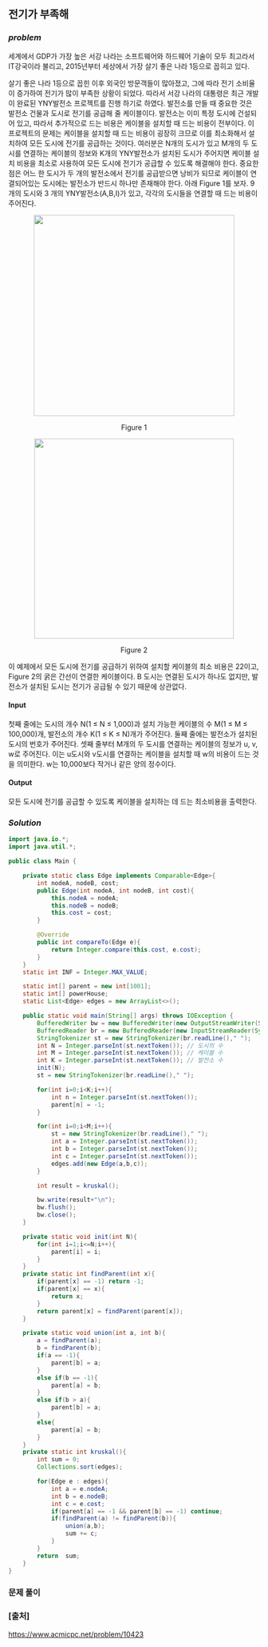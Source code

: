 ## **전기가 부족해**


### ***problem***
세계에서 GDP가 가장 높은 서강 나라는 소프트웨어와 하드웨어 기술이 모두 최고라서 IT강국이라 불리고, 2015년부터 세상에서 가장 살기 좋은 나라 1등으로 꼽히고 있다. 

살기 좋은 나라 1등으로 꼽힌 이후 외국인 방문객들이 많아졌고, 그에 따라 전기 소비율이 증가하여 전기가 많이 부족한 상황이 되었다. 따라서 서강 나라의 대통령은 최근 개발이 완료된 YNY발전소 프로젝트를 진행 하기로 하였다. 발전소를 만들 때 중요한 것은 발전소 건물과 도시로 전기를 공급해 줄 케이블이다. 발전소는 이미 특정 도시에 건설되어 있고, 따라서 추가적으로 드는 비용은 케이블을 설치할 때 드는 비용이 전부이다. 이 프로젝트의 문제는 케이블을 설치할 때 드는 비용이 굉장히 크므로 이를 최소화해서 설치하여 모든 도시에 전기를 공급하는 것이다. 여러분은 N개의 도시가 있고 M개의 두 도시를 연결하는 케이블의 정보와 K개의 YNY발전소가 설치된 도시가 주어지면 케이블 설치 비용을 최소로 사용하여 모든 도시에 전기가 공급할 수 있도록 해결해야 한다. 중요한 점은 어느 한 도시가 두 개의 발전소에서 전기를 공급받으면 낭비가 되므로 케이블이 연결되어있는 도시에는 발전소가 반드시 하나만 존재해야 한다. 아래 Figure 1를 보자. 9개의 도시와 3 개의 YNY발전소(A,B,I)가 있고, 각각의 도시들을 연결할 때 드는 비용이 주어진다.


<p style="text-align:center"><img alt="" src="https://onlinejudgeimages.s3-ap-northeast-1.amazonaws.com/upload/images2/E1.png" style="width:402px"></p>
<p align = "center">Figure 1</p>
<p style="text-align:center"><img alt="" src="https://onlinejudgeimages.s3-ap-northeast-1.amazonaws.com/upload/images2/E2.png" style="width:400px"></p>
<p align = "center">Figure 2</p>

이 예제에서 모든 도시에 전기를 공급하기 위하여 설치할 케이블의 최소 비용은 22이고, Figure 2의 굵은 간선이 연결한 케이블이다. B 도시는 연결된 도시가 하나도 없지만, 발전소가 설치된 도시는 전기가 공급될 수 있기 때문에 상관없다.

#### **Input**
첫째 줄에는 도시의 개수 N(1 ≤ N ≤ 1,000)과 설치 가능한 케이블의 수 M(1 ≤ M ≤ 100,000)개, 발전소의 개수 K(1 ≤ K ≤ N)개가 주어진다. 둘째 줄에는 발전소가 설치된 도시의 번호가 주어진다. 셋째 줄부터 M개의 두 도시를 연결하는 케이블의 정보가 u, v, w로 주어진다. 이는 u도시와 v도시를 연결하는 케이블을 설치할 때 w의 비용이 드는 것을 의미한다. w는 10,000보다 작거나 같은 양의 정수이다.

#### **Output**
모든 도시에 전기를 공급할 수 있도록 케이블을 설치하는 데 드는 최소비용을 출력한다.

### ***Solution***
``` java
import java.io.*;
import java.util.*;

public class Main {

    private static class Edge implements Comparable<Edge>{
        int nodeA, nodeB, cost;
        public Edge(int nodeA, int nodeB, int cost){
            this.nodeA = nodeA;
            this.nodeB = nodeB;
            this.cost = cost;
        }

        @Override
        public int compareTo(Edge e){
            return Integer.compare(this.cost, e.cost);
        }
    }
    static int INF = Integer.MAX_VALUE;

    static int[] parent = new int[1001];
    static int[] powerHouse;
    static List<Edge> edges = new ArrayList<>();

    public static void main(String[] args) throws IOException {
        BufferedWriter bw = new BufferedWriter(new OutputStreamWriter(System.out));
        BufferedReader br = new BufferedReader(new InputStreamReader(System.in));
        StringTokenizer st = new StringTokenizer(br.readLine()," ");
        int N = Integer.parseInt(st.nextToken()); // 도시의 수
        int M = Integer.parseInt(st.nextToken()); // 케이블 수
        int K = Integer.parseInt(st.nextToken()); // 발전소 수
        init(N);
        st = new StringTokenizer(br.readLine()," ");

        for(int i=0;i<K;i++){
            int n = Integer.parseInt(st.nextToken());
            parent[n] = -1;
        }

        for(int i=0;i<M;i++){
            st = new StringTokenizer(br.readLine()," ");
            int a = Integer.parseInt(st.nextToken());
            int b = Integer.parseInt(st.nextToken());
            int c = Integer.parseInt(st.nextToken());
            edges.add(new Edge(a,b,c));
        }

        int result = kruskal();

        bw.write(result+"\n");
        bw.flush();
        bw.close();
    }

    private static void init(int N){
        for(int i=1;i<=N;i++){
            parent[i] = i;
        }
    }
    private static int findParent(int x){
        if(parent[x] == -1) return -1;
        if(parent[x] == x){
            return x;
        }
        return parent[x] = findParent(parent[x]);
    }

    private static void union(int a, int b){
        a = findParent(a);
        b = findParent(b);
        if(a == -1){
            parent[b] = a;
        }
        else if(b == -1){
            parent[a] = b;
        }
        else if(b > a){
            parent[b] = a;
        }
        else{
            parent[a] = b;
        }
    }
    private static int kruskal(){
        int sum = 0;
        Collections.sort(edges);

        for(Edge e : edges){
            int a = e.nodeA;
            int b = e.nodeB;
            int c = e.cost;
            if(parent[a] == -1 && parent[b] == -1) continue;
            if(findParent(a) != findParent(b)){
                union(a,b);
                sum += c;
            }
        }
        return  sum;
    }
}
```
### **문제 풀이**


### **[출처]**
https://www.acmicpc.net/problem/10423